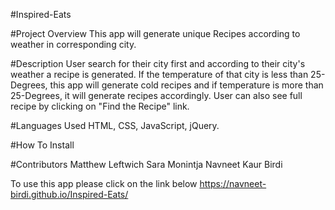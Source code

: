 #Inspired-Eats



#Project Overview
This app will generate unique Recipes according to weather in corresponding city.

#Description
User search for their city first and according to their city's weather a recipe is generated. If the temperature of that city is less than 25-Degrees, this app will generate cold recipes and if temperature is more than 25-Degrees, it will generate recipes accordingly. User can also see full recipe by clicking on "Find the Recipe" link.

#Languages Used
HTML, CSS, JavaScript, jQuery.

#How To Install




#Contributors
Matthew Leftwich
Sara Monintja
Navneet Kaur Birdi

To use this app please click on the link below
https://navneet-birdi.github.io/Inspired-Eats/
